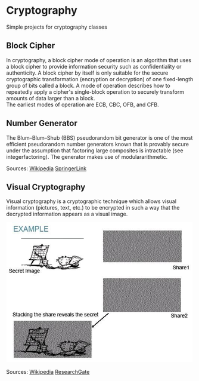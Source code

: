 # Cryptography 
Simple projects for cryptography classes

## Block Cipher
In cryptography, a block cipher mode of operation is an algorithm that uses a block cipher to provide information security such as confidentiality or authenticity. A block cipher by itself is only suitable for the secure cryptographic transformation (encryption or decryption) of one fixed-length group of bits called a block. A mode of operation describes how to repeatedly apply a cipher's single-block operation to securely transform amounts of data larger than a block. <br/>
The earliest modes of operation are ECB, CBC, OFB, and CFB.

## Number Generator

The Blum–Blum–Shub (BBS) pseudorandom bit generator is one of the most efficient pseudorandom number generators known that is provably secure under the assumption that factoring large composites is intractable (see integerfactoring). The generator makes use of modulararithmetic. 

Sources: [Wikipedia](https://en.wikipedia.org/wiki/Blum_Blum_Shub)
[SpringerLink](https://link.springer.com/referenceworkentry/10.1007/0-387-23483-7_37)

## Visual Cryptography
Visual cryptography is a cryptographic technique which allows visual information (pictures, text, etc.) to be encrypted in such a way that the decrypted information appears as a visual image.

![Example](VisualCryptography/src/main/resources/programFiles/example.png)

Sources:
[Wikipedia](https://en.wikipedia.org/wiki/Visual_cryptography) 
[ResearchGate](https://www.researchgate.net/figure/Example-of-visual-cryptography_fig2_300715656)
